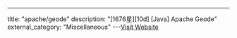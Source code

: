 ---
title: "apache/geode"
description: "[1676星][10d] [Java]  Apache Geode"
external_category: "Miscellaneous"
---[Visit Website](https://github.com/apache/geode)

